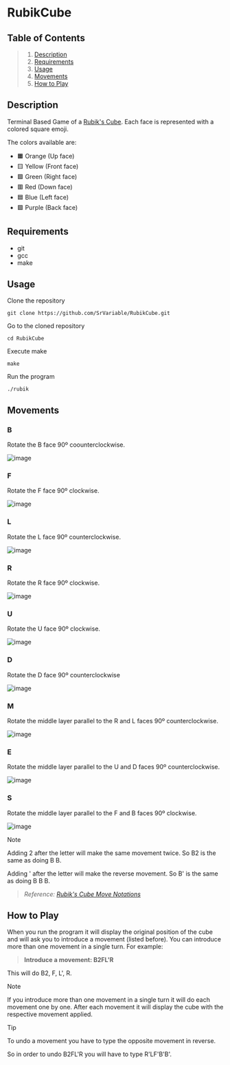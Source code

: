 # RubikCube

## Table of Contents
> 1. [Description](#description)
> 2. [Requirements](#requirements)
> 3. [Usage](#usage)
> 4. [Movements](#movements)
> 5. [How to Play](#how-to-play)

## Description

Terminal Based Game of a [Rubik's Cube](https://en.wikipedia.org/wiki/Rubik%27s_Cube). Each face is represented with a colored square emoji.

The colors available are:

- 🟧 Orange (Up face)
- 🟨 Yellow (Front face)
- 🟩 Green (Right face)
- 🟥 Red (Down face)
- 🟦 Blue (Left face)
- 🟪 Purple (Back face)

## Requirements

- git
- gcc
- make

## Usage

Clone the repository

```Shell
git clone https://github.com/SrVariable/RubikCube.git
```

Go to the cloned repository

```Shell
cd RubikCube
```

Execute make

```Shell
make
```

Run the program

```Shell
./rubik
```

## Movements

### B

Rotate the B face 90º coounterclockwise.

![image](https://github.com/SrVariable/RubikCube/assets/96599624/bf3ef4ba-4a76-4268-82b5-d616c9248e09)

### F

Rotate the F face 90º clockwise.

![image](https://github.com/SrVariable/RubikCube/assets/96599624/04a1aafa-2142-439a-a28d-bdd2ff8065a0)

### L

Rotate the L face 90º counterclockwise.

![image](https://github.com/SrVariable/RubikCube/assets/96599624/1024e8f6-50c9-4b28-b785-4a3b43acac15)

### R

Rotate the R face 90º clockwise.

![image](https://github.com/SrVariable/RubikCube/assets/96599624/e70b8213-7262-4bfd-8a86-ad4b2d3a7b7e)

### U

Rotate the U face 90º clockwise.

![image](https://github.com/SrVariable/RubikCube/assets/96599624/dfd7de1a-4753-49f0-be05-5f770b8015cd)

### D

Rotate the D face 90º counterclockwise

![image](https://github.com/SrVariable/RubikCube/assets/96599624/7ecdad07-3fff-41e6-80c8-81aca961d771)

### M

Rotate the middle layer parallel to the R and L faces 90º counterclockwise.

![image](https://github.com/SrVariable/RubikCube/assets/96599624/17a55662-69bf-4c67-a367-72717774ca22)

### E

Rotate the middle layer parallel to the U and D faces 90º counterclockwise.

![image](https://github.com/SrVariable/RubikCube/assets/96599624/e40616d0-7d62-4521-b5b6-34bbfdfe6a96)

### S

Rotate the middle layer parallel to the F and B faces 90º clockwise.

![image](https://github.com/SrVariable/RubikCube/assets/96599624/49b210bd-0db1-445d-a1ff-beff1241bca3)

> [!NOTE]
> Adding 2 after the letter will make the same movement twice. So B2 is the same as doing B B.
> 
> Adding \' after the letter will make the reverse movement. So B' is the same as doing B B B.

> _Reference: [Rubik's Cube Move Notations](https://www.rubiksplace.com/move-notations/)_

## How to Play

When you run the program it will display the original position of the cube and will ask you to introduce a movement (listed before). You can introduce more than one movement in a single turn. For example:

> **Introduce a movement: B2FL'R**

This will do B2, F, L', R.

> [!NOTE]
>
> If you introduce more than one movement in a single turn it will do each movement one by one. After each movement it will display the cube with the respective movement applied.

> [!TIP]
> 
> To undo a movement you have to type the opposite movement in reverse.
>
> So in order to undo B2FL'R you will have to type R'LF'B'B'.

